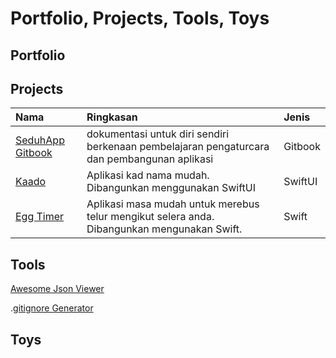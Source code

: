 # Portfolio, Projects, Tools, Toys

## Portfolio

## Projects

| Nama | Ringkasan | Jenis |
| :--- | :--- | :--- |
| [SeduhApp Gitbook](https://eymankun.gitbook.io/seduhapp/) | dokumentasi untuk diri sendiri berkenaan pembelajaran pengaturcara dan pembangunan aplikasi | Gitbook |
| [Kaado](https://github.com/eymankun/Kaado) | Aplikasi kad nama mudah. Dibangunkan menggunakan SwiftUI | SwiftUI |
| [Egg Timer](https://github.com/eymankun/egg-timer.git) | Aplikasi masa mudah untuk merebus telur mengikut selera anda. Dibangunkan mengunakan Swift. | Swift |

## Tools

[Awesome Json Viewer](https://awesomeopensource.com/project/rbrahul/Awesome-JSON-Viewer)

.[gitignore Generator](https://www.toptal.com/developers/gitignore)

## Toys

